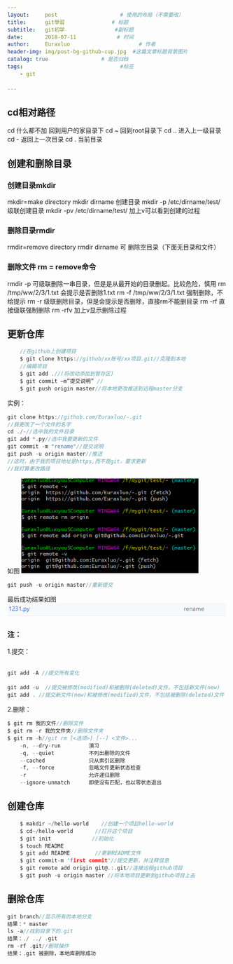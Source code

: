 ```yaml
---
layout:     post                    # 使用的布局（不需要改）
title:      git學習               # 标题 
subtitle:   git初学                #副标题
date:       2018-07-11             # 时间
author:     Euraxluo                      # 作者
header-img: img/post-bg-github-cup.jpg  #这篇文章标题背景图片
catalog: true                 # 是否归档
tags:                               #标签
    - git

---
```

## cd相对路径
cd       什么都不加  回到用户的家目录下
cd ~    回到root目录下
cd ..    进入上一级目录
cd -     返回上一次目录
cd .     当前目录
## 创建和删除目录
### 创建目录mkdir
mkdir=make directory 
mkdir dirname 创建目录 
mkdir -p /etc/dirname/test/ 级联创建目录 
mkdir -pv /etc/dirname/test/ 加上v可以看到创建的过程 
### 删除目录rmdir 
rmdir=remove directory 
rmdir dirname 可 删除空目录（下面无目录和文件） 
### 删除文件 rm = remove命令
rmdir -p 可级联删除一串目录，但是是从最开始的目录删起。比较危险，慎用
rm /tmp/ww/2/3/1.txt 会提示是否删除1.txt 
rm -f /tmp/ww/2/3/1.txt 强制删除，不给提示 
rm -r 级联删除目录，但是会提示是否删除，直接rm不能删目录
rm -rf 直接级联强制删除 
rm -rfv 加上v显示删除过程 
## 更新仓库
```c
	//在github上创建项目
	$ git clone https://github/xx账号/xx项目.git//克隆到本地
	//编辑项目
	$ git add .//(将改动添加到暂存区)
	$ git commit –m”提交说明” //
	$ git push origin master//将本地更改推送到远程master分支
```
实例：
```c
git clone https://github.com/Euraxluo/-.git
//我更改了一个文件的名字
cd ./-//选中我的文件目录
git add *.py//选中我要更新的文件
git commit -m "rename"//提交说明
git push -u origin master//推送
//这时，由于我的项目地址是https,而不是git，要求更新
//我打算更改路径
```
如图
![change url](image/111.png)
```c
git push -u origin master//重新提交
```
最后成功结果如图
![final](image/222.png)

### 注：
1.提交：
```c

git add -A //提交所有变化

git add -u  //提交被修改(modified)和被删除(deleted)文件，不包括新文件(new)
git add . //提交新文件(new)和被修改(modified)文件，不包括被删除(deleted)文件
```
2.删除：
```c
$ git rm 我的文件//删除文件
$ git rm -r 我的文件夹//删除文件夹
$ git rm -h//git rm [<选项>] [--] <文件>...
    -n, --dry-run         演习
    -q, --quiet           不列出删除的文件
    --cached              只从索引区删除
    -f, --force           忽略文件更新状态检查
    -r                    允许递归删除
    --ignore-unmatch      即使没有匹配，也以零状态退出
```



## 创建仓库

```c
    $ makdir ~/hello-world    //创建一个项目hello-world
    $ cd~/hello-world       //打开这个项目
    $ git init             //初始化 
    $ touch README
    $ git add README        //更新README文件
    $ git commit-m 'first commit'//提交更新，并注释信息
    $ git remote add origin git@.:.git//连接远程github项目  
    $ git push -u origin master //将本地项目更新到github项目上去

```
## 删除仓库
```c
git branch//显示所有的本地分支
结果：* master
ls -a//找到目录下的.git
结果：./ ../ .git
rm -rf .git//删除操作
结果：.git 被删除，本地库删除成功
```